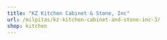```yaml
---
title: "KZ Kitchen Cabinet & Stone, Inc"
url: /milpitas/kz-kitchen-cabinet-and-stone-inc-3/
shop: kitchen
---
```

